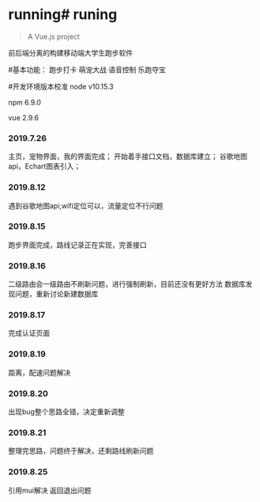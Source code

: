 # running# runing

> A Vue.js project

前后端分离的构建移动端大学生跑步软件

#基本功能：
    跑步打卡
    萌宠大战
    语音控制
    乐跑夺宝

#开发环境版本校准
node v10.15.3

npm 6.9.0

vue 2.9.6
### 2019.7.26
主页，宠物界面，我的界面完成；
开始着手接口文档，数据库建立；
谷歌地图api，Echart图表引入； 
### 2019.8.12
遇到谷歌地图api,wifi定位可以，流量定位不行问题
### 2019.8.15
跑步界面完成，路线记录正在实现，完善接口
### 2019.8.16
二级路由会一级路由不刷新问题，进行强制刷新，目前还没有更好方法
数据库发现问题，重新讨论新建数据库
### 2019.8.17
完成认证页面
### 2019.8.19
距离，配速问题解决
### 2019.8.20
出现bug整个思路全错，决定重新调整
### 2019.8.21
整理完思路，问题终于解决，还剩路线刷新问题
### 2019.8.25
引用mui解决 返回退出问题


